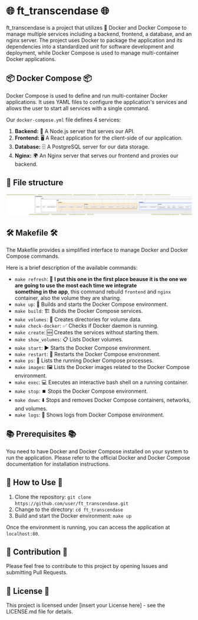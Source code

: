 # 🌐 ft_transcendase 🌐

ft_transcendase is a project that utilizes 🐳 Docker and Docker Compose to manage multiple services including a backend, frontend, a database, and an nginx server. The project uses Docker to package the application and its dependencies into a standardized unit for software development and deployment, while Docker Compose is used to manage multi-container Docker applications.

## 📦 Docker Compose 📦

Docker Compose is used to define and run multi-container Docker applications. It uses YAML files to configure the application's services and allows the user to start all services with a single command.

Our `docker-compose.yml` file defines 4 services:

1. **Backend:** 📡 A Node.js server that serves our API.
2. **Frontend:** 🖥️ A React application for the client-side of our application.
3. **Database:** 🗄️ A PostgreSQL server for our data storage.
4. **Nginx:** 🌍 An Nginx server that serves our frontend and proxies our backend.

## 📁 File structure
[![Transcendance file structure](./assets/images/transcendance-file-structure.png "transcendance file structure")](http://www.plantuml.com/plantuml/png/fLJlJjim4F-UfpYnhv07w102oWP8Avf6fKr2q-GcbzRKiOtj5BffxxwpdIn9NRPE0wdAdN_tk_ztRXqphgb5bcMQ5MksH3YgtBUvOT8MA4ic2po27rdsC6DhhBZ0hy0iTCB0ofh2UYJGtqEfYZMQaqBLMbdCjxK8PbT1FOtQYCnHRiBRExd9WggFWnnqbE6lKg940wUd2u9GS6TdyEP2ElxKuESLT_XMS8cJQu-IdrGPn7n1ue0ZE8rnUFuJJnNyzxfBKetnCQG8pX-jai7YOzIcS6SB9Ik-xA7pLZF23KiNg0UvzcHCwvoCdL52eCcT3OGNMaz_A_SRrQfi10uCPa6n7spHR7WnHDz7JGgl6PSTRaRV8yJFBFdgsrOP2hdhco3oIz6qJVDV1_KhSEmqxBtNxUrOX2Sj6ngalOX6Uvl1POalH1V8RhsGPfzowcP1sVw1SELgqLFUa7HuKUMIonUgA9NqgM4rCrosDRrVRyTbVRMgmVUT9-frOso95Mk4yvDOzUWfIOFOug__pwHo20lbdAf1LNwv9_w7KsLhb0wy1_1ZpRZaSWauUDjG3cmXq5AI1jmAGHlrY8NBTsa76pZf18YRrXZck9BHKSVJtWtefdsNhrlJ2Sot6kyBmxNxTpwdD96DLtG2LrXH7opqkso9WpbOCLaI9vTqBNqf3D8ziyu2wKbmZP5Wq6ebBTg3NSTbxzrw6wEKWtWM2BMFvXYULsZebTvC2xN7mvYFGrZKa0qlVGgCq9pkkN5O9a746z97qRaPPHxZQAm7M11goOl3ilJ7Xpf5CAJmjg0LbovjK9fUU69Q2rx4fd8BD8QECy6_Onaoj8wbAGtFnq435o_UwnCN5pvD8YNv_omIj_xEHDV-fCFDVFRXxuvviGeYMdy5t6xSoko6jUkxlnmJcEwltDtrxTsNpbdPZivAFNlgwDoqisFJjSa1ikoSecvgyGi0)

## 🛠️ Makefile 🛠️

The Makefile provides a simplified interface to manage Docker and Docker Compose commands.

Here is a brief description of the available commands:

- `make refresh`: 🔄 **I put this one in the first place beause it is the one we are going to use the most each time we integrate \
something in the app**, this command rebuild `frontend` and `nginx` container, also the volume they are sharing.
- `make up`: 🔼 Builds and starts the Docker Compose environment.
- `make build`: 🏗️ Builds the Docker Compose services.
- `make volumes`: 📁 Creates directories for volume data.
- `make check-docker`: ✅ Checks if Docker daemon is running.
- `make create`: 🆕 Creates the services without starting them.
- `make show_volumes`: 📋 Lists Docker volumes.
- `make start`: ▶️ Starts the Docker Compose environment.
- `make restart`: 🔄 Restarts the Docker Compose environment.
- `make ps`: 📝 Lists the running Docker Compose processes.
- `make images`: 🖼️ Lists the Docker images related to the Docker Compose environment.
- `make exec`: 💻 Executes an interactive bash shell on a running container.
- `make stop`: ⏹️ Stops the Docker Compose environment.
- `make down`: ⬇️ Stops and removes Docker Compose containers, networks, and volumes.
- `make logs`: 📜 Shows logs from Docker Compose environment.

## 📚 Prerequisites 📚

You need to have Docker and Docker Compose installed on your system to run the application. Please refer to the official Docker and Docker Compose documentation for installation instructions.

## 🚀 How to Use 🚀

1. Clone the repository: `git clone https://github.com/user/ft_transcendase.git`
2. Change to the directory: `cd ft_transcendase`
3. Build and start the Docker environment: `make up`

Once the environment is running, you can access the application at `localhost:80`.

## 👥 Contribution 👥

Please feel free to contribute to this project by opening Issues and submitting Pull Requests.

## 📝 License 📝

This project is licensed under [insert your License here] - see the LICENSE.md file for details.
